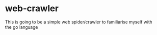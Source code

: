 # web-crawler
This is going to be a simple web spider/crawler to familiarise myself with the go language
